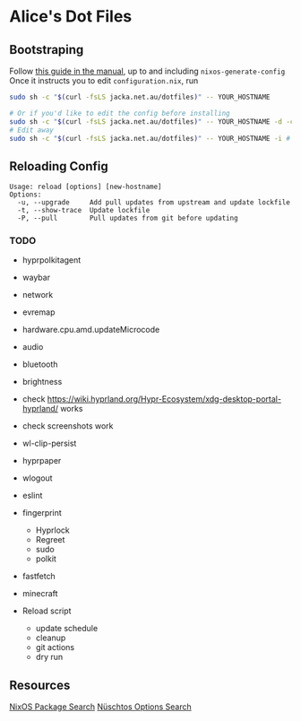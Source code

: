 # Alice's Dot Files

## Bootstraping

Follow [this guide in the manual](https://nixos.org/manual/nixos/stable/#sec-installation-manual), up to and including `nixos-generate-config`  
Once it instructs you to edit `configuration.nix`, run

```bash
sudo sh -c "$(curl -fsLS jacka.net.au/dotfiles)" -- YOUR_HOSTNAME

# Or if you'd like to edit the config before installing
sudo sh -c "$(curl -fsLS jacka.net.au/dotfiles)" -- YOUR_HOSTNAME -d -c # To download and copy in the hardware config
# Edit away
sudo sh -c "$(curl -fsLS jacka.net.au/dotfiles)" -- YOUR_HOSTNAME -i # To finish the install
```

## Reloading Config

```
Usage: reload [options] [new-hostname]
Options:
  -u, --upgrade     Add pull updates from upstream and update lockfile
  -t, --show-trace  Update lockfile
  -P, --pull        Pull updates from git before updating
```

### TODO

- hyprpolkitagent
- waybar

- network
- evremap
- hardware.cpu.amd.updateMicrocode
- audio
- bluetooth
- brightness
- check https://wiki.hyprland.org/Hypr-Ecosystem/xdg-desktop-portal-hyprland/ works
- check screenshots work

- wl-clip-persist
- hyprpaper
- wlogout
- eslint

- fingerprint
  - Hyprlock
  - Regreet
  - sudo
  - polkit
- fastfetch
- minecraft

- Reload script
  - update schedule
  - cleanup
  - git actions
  - dry run

## Resources

[NixOS Package Search](https://search.nixos.org/packages)
[Nüschtos Options Search](https://search.n%C3%BCschtos.de)
